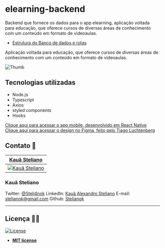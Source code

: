 # elearning-backend
Backend que fornece os dados para o app elearning, aplicação voltada para educação, que oferece cursos de diversas áreas de conhecimento com um conteúdo em formato de videoaulas.

- [Estrutura do Banco de dados e rotas](https://github.com/stelianok/elearning-backend/blob/main/Organization.md)

Aplicação voltada para educação, que oferece cursos de diversas áreas de conhecimento com um conteúdo em formato de videoaulas.
 
 
![Thumb](https://i.imgur.com/xZ1xKBr.png)

## Tecnologias utilizadas

- Node.js
- Typescript
- Axios
- styled components
- Hooks

[Clique aqui para acessar o app mobile, desenvolvido em React Native](https://github.com/stelianok/elearningApp) <br/>
[Clique aqui para acessar o design no Figma, feito pelo Tiago Luchtenberg](https://www.figma.com/file/JwNEWWRIIZ0cHVrNM84Iih/e-learning-Copy?node-id=0%3A1)  <br/>


## Contato 💼


| <a href="https://github.com/stelianok" target="_blank">**Kauã Steliano**</a> 
| :---: 
| [![Kauã Steliano](https://avatars2.githubusercontent.com/u/39469125?s=460&u=97e778a861a7a42bee1b16f6be1c80467c50c1d1&v=4)](https://github.com/stelianok)    

### Kauã Steliano

Twitter:
[@Steli4nok](https://twitter.com/Steli4nok)
LinkedIn:
[Kauã Alexandro Steliano](https://www.linkedin.com/in/kauã-steliano-107620181/)
E-mail:
stelianok@gmail.com
Github: 
[Stelianok](https://github.com/stelianok)


---

## Licença 👨‍⚖️

[![License](http://img.shields.io/:license-mit-blue.svg?style=flat-square)](http://badges.mit-license.org)

- **[MIT license](http://opensource.org/licenses/mit-license.php)**

